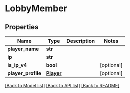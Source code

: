 # LobbyMember

## Properties
Name | Type | Description | Notes
------------ | ------------- | ------------- | -------------
**player_name** | **str** |  | 
**ip** | **str** |  | 
**is_ip_v4** | **bool** |  | [optional] 
**player_profile** | [**Player**](Player.md) |  | [optional] 

[[Back to Model list]](../README.md#documentation-for-models) [[Back to API list]](../README.md#documentation-for-api-endpoints) [[Back to README]](../README.md)

